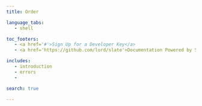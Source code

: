 ```yaml
--- 
title: Order 

language_tabs: 
   - shell 

toc_footers: 
   - <a href='#'>Sign Up for a Developer Key</a> 
   - <a href='https://github.com/lord/slate'>Documentation Powered by Slate</a> 

includes: 
   - introduction
   - errors 
   - 

search: true 

---                  
```


<!-- Converted with the swagger-to-slate https://github.com/lavkumarv/swagger-to-slate -->
